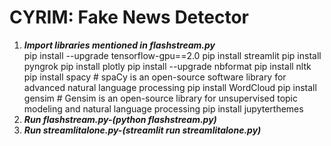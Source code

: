 # CYRIM: Fake News Detector
1. ***Import libraries mentioned in flashstream.py***<br />
    pip install --upgrade tensorflow-gpu==2.0
    pip install streamlit
    pip install pyngrok
    pip install plotly
    pip install --upgrade nbformat
    pip install nltk
    pip install spacy # spaCy is an open-source software library for advanced natural language processing
    pip install WordCloud
    pip install gensim # Gensim is an open-source library for unsupervised topic modeling and natural language processing
    pip install jupyterthemes
2. ***Run flashstream.py-(python flashstream.py)***
3. ***Run streamlitalone.py-(streamlit run streamlitalone.py)***

